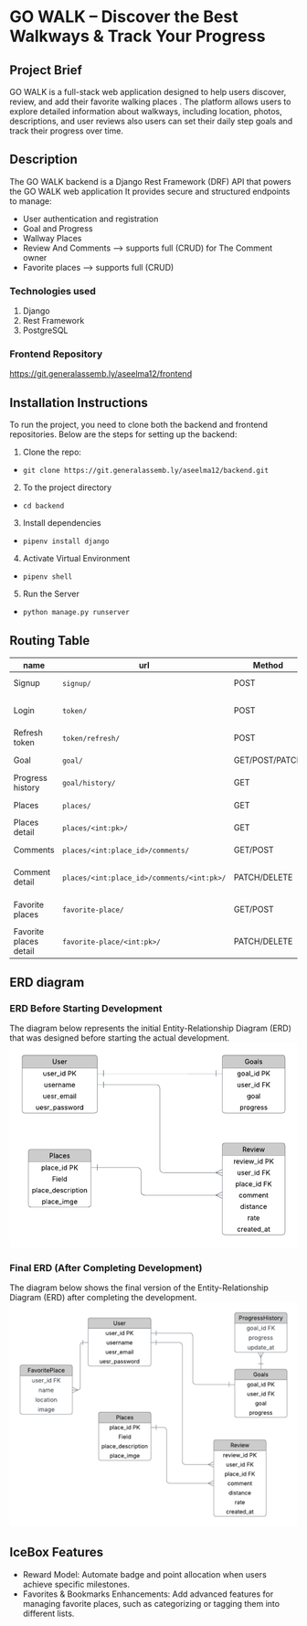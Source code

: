 # GO WALK – Discover the Best Walkways & Track Your Progress
##  Project Brief

GO WALK is a full-stack web application designed to help users discover, review, and add their favorite walking places . 
The platform allows users to explore detailed information about walkways, including location, photos, descriptions, and user reviews also users can set their daily step goals and track their progress over time.
## Description
The GO WALK backend is a Django Rest Framework (DRF) API that powers the GO WALK web application
It provides secure and structured endpoints to manage:
- User authentication and registration
- Goal and Progress 
- Wallway Places 
- Review And Comments --> supports full (CRUD) for The Comment owner
- Favorite places --> supports full (CRUD)

### Technologies used
 1. Django
 2.  Rest Framework
 3. PostgreSQL

 ### Frontend Repository
https://git.generalassemb.ly/aseelma12/frontend

## Installation Instructions

To run the project, you need to clone both the backend and frontend repositories. Below are the steps for setting up the backend:

1. Clone the repo:
-  `git clone https://git.generalassemb.ly/aseelma12/backend.git`


2.  To the project directory
- `cd backend`

3. Install dependencies
- `pipenv install django`

4. Activate Virtual Environment
- `pipenv shell`

5. Run the Server
- `python manage.py runserver`

## Routing Table
| **name** | **url** |  **Method** | **Description**                 |
| ----------- |---------|------------|---------------------------------|
| Signup | `signup/` | POST       | Register a new user             |
| Login |`token/` | POST       | Login to get access tokens      |
| Refresh token |  `token/refresh/` |POST       | Refresh the token               |
| Goal |  `goal/` | GET/POST/PATCH | Manage user goals         |
| Progress history |  `goal/history/` | GET        | Get history of progress         |
| Places|  `places/` | GET        | List all places                 |
| Places detail|  `places/<int:pk>/` | GET        | Get details of a place          |
| Comments | `places/<int:place_id>/comments/` |GET/POST   | List or add comments            |
| Comment detail | `places/<int:place_id>/comments/<int:pk>/` | PATCH/DELETE | Edit or delete a comment     |
| Favorite places | `favorite-place/ ` |  GET/POST   | List or add favorite places     |
| Favorite places detail| `favorite-place/<int:pk>/` | PATCH/DELETE | Edit or remove a favorite    |
 

## ERD diagram
### ERD Before Starting Development

The diagram below represents the initial Entity-Relationship Diagram (ERD) that was designed before starting the actual development.
![befor](./image//beforER%20.png)
### Final ERD (After Completing Development)

The diagram below shows the final version of the Entity-Relationship Diagram (ERD) after completing the development. 
![after](./image/afterER.png)

## IceBox Features
- Reward Model: Automate badge and point allocation when users achieve specific milestones.
- Favorites & Bookmarks Enhancements:
Add advanced features for managing favorite places, such as categorizing or tagging them into different lists.




